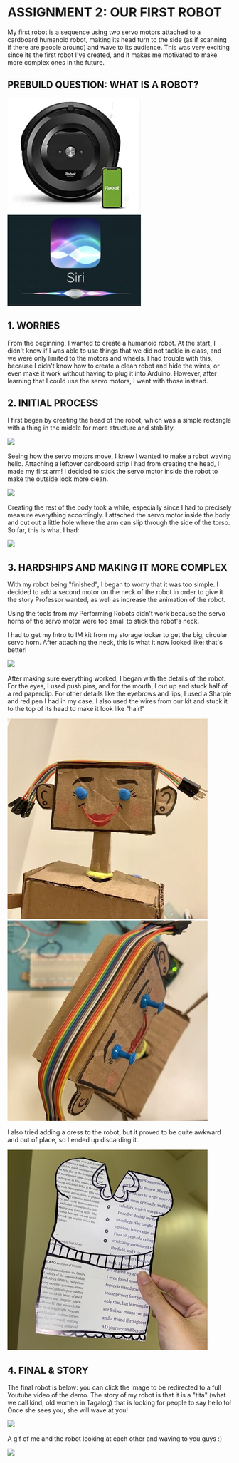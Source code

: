 # ASSIGNMENT 2: OUR FIRST ROBOT
My first robot is a sequence using two servo motors attached to a cardboard humanoid robot, making its head turn to the side (as if scanning if there are people around) and wave to its audience. This was very exciting since its the first robot I've created, and it makes me motivated to make more complex ones in the future.

## PREBUILD QUESTION: WHAT IS A ROBOT?

![](images/roomba.png)
![](images/siri.png)

## 1. WORRIES
From the beginning, I wanted to create a humanoid robot. At the start, I didn't know if I was able to use things that we did not tackle in class, and we were only limited to the motors and wheels. I had trouble with this, because I didn't know how to create a clean robot and hide the wires, or even make it work without having to plug it into Arduino. However, after learning that I could use the servo motors, I went with those instead. 

## 2. INITIAL PROCESS
I first began by creating the head of the robot, which was a simple rectangle with a thing in the middle for more structure and stability.

![](images/fullHead.gif)

Seeing how the servo motors move, I knew I wanted to make a robot waving hello. Attaching a leftover cardboard strip I had from creating the head, I made my first arm! I decided to stick the servo motor inside the robot to make the outside look more clean.

![](images/movingArm.gif)

Creating the rest of the body took a while, especially since I had to precisely measure everything accordingly. I attached the servo motor inside the body and cut out a little hole where the arm can slip through the side of the torso. So far, this is what I had:

![](images/moveArm.gif)

## 3. HARDSHIPS AND MAKING IT MORE COMPLEX
With my robot being "finished", I began to worry that it was too simple.  I decided to add a second motor on the neck of the robot in order to give it the story Professor wanted, as well as increase the animation of the robot.

Using the tools from my Performing Robots didn't work because the servo horns of the servo motor were too small to stick the robot's neck.


I had to get my Intro to IM kit from my storage locker to get the big, circular servo horn. After attaching the neck, this is what it now looked like: that's better!

![](images/moveHeadArm.gif)

After making sure everything worked, I began with the details of the robot. For the eyes, I used push pins, and for the mouth, I cut up and stuck half of a red paperclip. For other details like the eyebrows and lips, I used a Sharpie and red pen I had in my case. I also used the wires from our kit and stuck it to the top of its head to make it look like "hair!"

![](images/femaleFace.jpg)
![](images/hairWires.jpg)

I also tried adding a dress to the robot, but it proved to be quite awkward and out of place, so I ended up discarding it.

![](images/dressDraft.jpg)

## 4. FINAL & STORY
The final robot is below: you can click the image to be redirected to a full Youtube video of the demo. The story of my robot is that it is a "tita" (what we call kind, old women in Tagalog) that is looking for people to say hello to! Once she sees you, she will wave at you!

![](images/finalRobot.gif)

A gif of me and the robot looking at each other and waving to you guys :)

![](images/finalRobotwithMe.gif)
